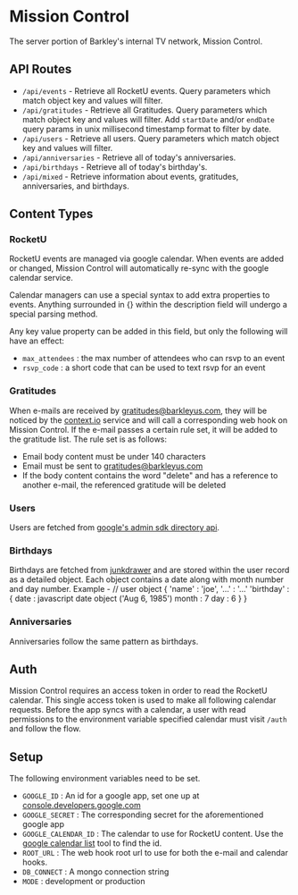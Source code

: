 # Mission Control
The server portion of Barkley's internal TV network, Mission Control.


## API Routes
* `/api/events` - Retrieve all RocketU events. Query parameters which match object key and values will filter.
* `/api/gratitudes` - Retrieve all Gratitudes. Query parameters which match object key and values will filter. Add `startDate` and/or `endDate` query params in unix millisecond timestamp format to filter by date.
* `/api/users` - Retrieve all users. Query parameters which match object key and values will filter.
* `/api/anniversaries` - Retrieve all of today's anniversaries.
* `/api/birthdays` - Retrieve all of today's birthday's.
* `/api/mixed` - Retrieve information about events, gratitudes, anniversaries, and birthdays.


## Content Types

### RocketU
RocketU events are managed via google calendar. When events are added or changed, Mission Control will automatically re-sync with the google calendar service.

Calendar managers can use a special syntax to add extra properties to events. Anything surrounded in {} within the description field will undergo a special parsing method.

Any key value property can be added in this field, but only the following will have an effect:

* `max_attendees` : the max number of attendees who can rsvp to an event
* `rsvp_code` : a short code that can be used to text rsvp for an event


### Gratitudes
When e-mails are received by gratitudes@barkleyus.com, they will be noticed by the [context.io](https://context.io/) service and will call a corresponding web hook on Mission Control. If the e-mail passes a certain rule set, it will be added to the gratitude list. The rule set is as follows:

* Email body content must be under 140 characters
* Email must be sent to gratitudes@barkleyus.com
* If the body content contains the word "delete" and has a reference to another e-mail, the referenced gratitude will be deleted


### Users
Users are fetched from [google's admin sdk directory api](https://developers.google.com/admin-sdk/directory/).


### Birthdays
Birthdays are fetched from [junkdrawer](http://junkdrawer.barkleyus.com) and are stored within the user record as a detailed object. Each object contains a date along with month number and day number. Example -
    // user object
    {
      'name'      : 'joe',
      '...'       : '...'
      'birthday'  : {
        date  : javascript date object ('Aug 6, 1985')
        month : 7
        day   : 6
      }
    }


### Anniversaries
Anniversaries follow the same pattern as birthdays.



## Auth
Mission Control requires an access token in order to read the RocketU calendar. This single access token is used to make all following calendar requests. Before the app syncs with a calendar, a user with read permissions to the environment variable specified calendar must visit `/auth` and follow the flow.



## Setup
The following environment variables need to be set.
* `GOOGLE_ID` : An id for a google app, set one up at [console.developers.google.com](https://console.developers.google.com)
* `GOOGLE_SECRET` : The corresponding secret for the aforementioned google app
* `GOOGLE_CALENDAR_ID` : The calendar to use for RocketU content. Use the [google calendar list](https://developers.google.com/google-apps/calendar/v3/reference/calendarList/list) tool to find the id.
* `ROOT_URL` : The web hook root url to use for both the e-mail and calendar hooks.
* `DB_CONNECT` : A mongo connection string
* `MODE` : development or production
